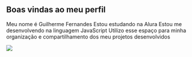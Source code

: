 ## Boas vindas ao meu perfil 

Meu nome é Guilherme Fernandes
Estou estudando na Alura
Estou me desenvolvendo na linguagem JavaScript
Utilizo esse espaço para minha organização e compartilhamento dos meu projetos desenvolvidos



![](https://i.giphy.com/media/v1.Y2lkPTc5MGI3NjExMGZwMmM3YnIxNDVrYTIyaWRtYjFjOWt5NnRianBsbzRpeWgzb2xvdSZlcD12MV9pbnRlcm5hbF9naWZfYnlfaWQmY3Q9Zw/krewXUB6LBja/giphy.gif)

